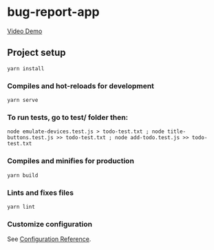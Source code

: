 # bug-report-app

[Video Demo](https://drive.google.com/file/d/1H0dRjKGIa0ubCdiHEbXJNXGVPjXa4bTG/view?usp=sharing) 


## Project setup
```
yarn install
```

### Compiles and hot-reloads for development
```
yarn serve
```

### To run tests, go to test/ folder then:

```
node emulate-devices.test.js > todo-test.txt ; node title-buttons.test.js >> todo-test.txt ; node add-todo.test.js >> todo-test.txt
```

### Compiles and minifies for production
```
yarn build
```

### Lints and fixes files
```
yarn lint
```

### Customize configuration
See [Configuration Reference](https://cli.vuejs.org/config/).
